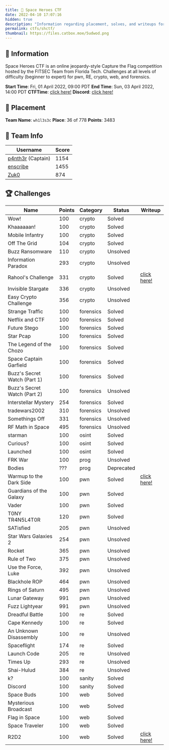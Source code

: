 ```yaml
---
title: 🌌 Space Heroes CTF
date: 2022-04-10 17:07:16
hidden: true
description: "Information regarding placement, solves, and writeups for Space Heroes CTF."
permalink: ctfs/shctf/
thumbnail: https://files.catbox.moe/5udwod.png
---
```

## 📜 Information

Space Heroes CTF is an online jeopardy-style Capture the Flag competition hosted by the FITSEC Team from Florida Tech. Challenges at all levels of difficulty (beginner to expert) for pwn, RE, crypto, web, and forensics.

**Start Time**: Fri, 01 April 2022, 09:00 PDT
**End Time**: Sun, 03 April 2022, 14:00 PDT
**CTFTime**: [click here!](https://ctftime.org/event/1578)
**Discord**: [click here!](https://discord.gg/wvuvDUjAeg)

## 🥇 Placement

**Team Name**: `wh1l3s3c`
**Place**: 36 of 778
**Points**: 3483

## 👥 Team Info

| Username         | Score                                     |
|-------------------|-------------------------------------------|
| [p4nth3r](https://github.com/p4nth3r-5237) (Captain) | 1154   |
| [enscribe](https://github.com/jktrn)                 | 1455   |
| [Zuk0](https://github.com/0xZuk0)                    | 874    |

## 🏆 Challenges

|Name                        |Points|Category |Status    |Writeup                                                                    |
|----------------------------|------|---------|----------|---------------------------------------------------------------------------|
|Wow!                        |100   |crypto   |Solved    |                                                                           |
|Khaaaaaan!                  |100   |crypto   |Solved    |                                                                           |
|Mobile Infantry             |100   |crypto   |Solved    |                                                                           |
|Off The Grid                |104   |crypto   |Solved    |                                                                           |
|Buzz Ransomware             |110   |crypto   |Unsolved  |                                                                           |
|Information Paradox         |293   |crypto   |Unsolved  |                                                                           |
|Rahool's Challenge          |331   |crypto   |Solved    |[click here!](https://enscribe.dev/ctfs/shctf/crypto/rahools-challenge/)|
|Invisible Stargate          |336   |crypto   |Unsolved  |                                                                           |
|Easy Crypto Challenge       |356   |crypto   |Unsolved  |                                                                           |
|Strange Traffic             |100   |forensics|Solved    |                                                                           |
|Netflix and CTF             |100   |forensics|Solved    |                                                                           |
|Future Stego                |100   |forensics|Solved    |                                                                           |
|Star Pcap                   |100   |forensics|Solved    |                                                                           |
|The Legend of the Chozo     |100   |forensics|Solved    |                                                                           |
|Space Captain Garfield      |100   |forensics|Solved    |                                                                           |
|Buzz's Secret Watch (Part 1)|100   |forensics|Solved    |                                                                           |
|Buzz's Secret Watch (Part 2)|100   |forensics|Unsolved  |                                                                           |
|Interstellar Mystery        |254   |forensics|Solved    |                                                                           |
|tradewars2002               |310   |forensics|Unsolved  |                                                                           |
|Somethings Off              |331   |forensics|Unsolved  |                                                                           |
|RF Math in Space            |495   |forensics|Unsolved  |                                                                           |
|starman                     |100   |osint    |Solved    |                                                                           |
|Curious?                    |100   |osint    |Solved    |                                                                           |
|Launched                    |100   |osint    |Solved    |                                                                           |
|FRK War                     |100   |prog     |Unsolved  |                                                                           |
|Bodies                      |???   |prog     |Deprecated|                                                                           |
|Warmup to the Dark Side     |100   |pwn      |Solved    |[click here!](https://enscribe.dev/ctfs/shctf/pwn/warmup-to-the-dark-side)|
|Guardians of the Galaxy     |100   |pwn      |Solved    |                                                                           |
|Vader                       |100   |pwn      |Solved    |                                                                           |
|T0NY TR4N5L4T0R             |120   |pwn      |Solved    |                                                                           |
|SATisfied                   |205   |pwn      |Unsolved  |                                                                           |
|Star Wars Galaxies 2        |254   |pwn      |Unsolved  |                                                                           |
|Rocket                      |365   |pwn      |Unsolved  |                                                                           |
|Rule of Two                 |375   |pwn      |Unsolved  |                                                                           |
|Use the Force, Luke         |392   |pwn      |Unsolved  |                                                                           |
|Blackhole ROP               |464   |pwn      |Unsolved  |                                                                           |
|Rings of Saturn             |495   |pwn      |Unsolved  |                                                                           |
|Lunar Gateway               |991   |pwn      |Unsolved  |                                                                           |
|Fuzz Lightyear              |991   |pwn      |Unsolved  |                                                                           |
|Dreadful Battle             |100   |re       |Solved    |                                                                           |
|Cape Kennedy                |100   |re       |Solved    |                                                                           |
|An Unknown Disassembly      |100   |re       |Unsolved  |                                                                           |
|Spaceflight                 |174   |re       |Solved    |                                                                           |
|Launch Code                 |205   |re       |Unsolved  |                                                                           |
|Times Up                    |293   |re       |Unsolved  |                                                                           |
|Shai-Hulud                  |384   |re       |Unsolved  |                                                                           |
|k?                          |100   |sanity   |Solved    |                                                                           |
|Discord                     |100   |sanity   |Solved    |                                                                           |
|Space Buds                  |100   |web      |Solved    |                                                                           |
|Mysterious Broadcast        |100   |web      |Solved    |                                                                           |
|Flag in Space               |100   |web      |Solved    |                                                                           |
|Space Traveler              |100   |web      |Solved    |                                                                           |
|R2D2                        |100   |web      |Solved    |[click here!](https://enscribe.dev/ctfs/shctf/web/r2d2/)                |
